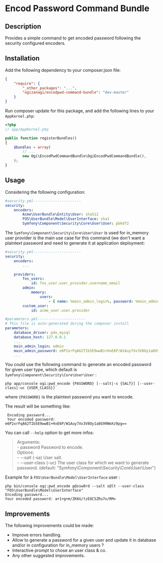 # Encod Password Command Bundle

## Description

Provides a simple command to get encoded password following the security configured encoders.


## Installation

Add the following dependency to your composer.json file:

``` json
{
    "require": {
        "_other_packages": "...",
        "ogizanagi/encodpwd-command-bundle": "dev-master"
    }
}

```

Run composer update for this package, and add the following lines to your `AppKernel.php`:

``` php
<?php
// app/AppKernel.php

public function registerBundles()
{
    $bundles = array(
        // ...
        new Ogi\EncodPwdCommandBundle\OgiEncodPwdCommandBundle(),
    );
}
```

## Usage

Considering the following configuration:

``` yaml
#security.yml----------------------
security:
    encoders:
        Acme\UserBundle\Entity\User: sha512
        FOS\UserBundle\Model\UserInterface: sha1
        Symfony\Component\Security\Core\User\User: pbkdf2

```

The `Symfony\Component\Security\Core\User\User` is used for in_memory user provider is the main use case for this command (we don't want a plaintext password and need to generate it at application deployment:

``` yaml
#security.yml----------------------
security:
    encoders:
        ...

    providers:
        fos_users:
            id: fos_user.user_provider.username_email
        admin:
            memory:
                users:
                    - { name: %main_admin_login%, password: %main_admin_password%, roles: ['ROLE_ADMIN', 'ROLE_SUPER_ADMIN'] }
        custom_user:
            id: acme_user.user.provider
```

``` yaml
#parameters.yml----------------------
# This file is auto-generated during the composer install
parameters:
    database_driver: pdo_mysql
    database_host: 127.0.0.1
    ...
    main_admin_login: admin
    main_admin_password: e6P2xrFqA62TIb5E9wwB1+HxE6P/W1Auy7Xx3V8Oy1a8G99NmXz9pg== #'admin' encoded with pbkdf2
    ...

```

You could use the following command to generate an encoded password for given user type, which default is `Symfony\Component\Security\Core\User\User` :  
```
php app/console ogi:pwd_encode {PASSWORD} [--salt|-s {SALT}] [--user-class|-uc {USER_CLASS}]
```

where `{PASSWORD}` is the plaintext password you want to encode.  

The result will be something like: 
```
 Encoding password...  
 Your encoded password: e6P2xrFqA62TIb5E9wwB1+HxE6P/W1Auy7Xx3V8Oy1a8G99NmXz9pg==
```

You can call `--help` option to get more infos: 

>Arguments:  
    - password              Password to encode.  
Options:  
    - --salt (-sa)                  User salt.  
    - --user-class (-uc)            The user class for which we want to generate password. (default: "Symfony\\Component\\Security\\Core\\User\\User")  


Example for à `FOS\UserBundle\Model\UserInterface` user :
```
php bin/console ogi:pwd_encode p@ssw0rd --salt s@lt --user-class "FOS\UserBundle\Model\UserInterface"
Encoding password...
Your encoded password: a+1+g+m/ZK6G/tzE8C5ZRu7n/RM=
```

## Improvements

The following improvements could be made:

- Improve errors handling.
- Allow to generate a password for a given user and update it in database and/or in configuration for in_memory users ?
- Interactive prompt to chose an user class & co.
- Any other suggested improvements.

